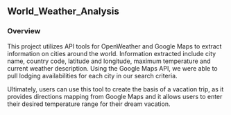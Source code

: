## World_Weather_Analysis

### Overview

This project utilizes API tools for OpenWeather and Google Maps to extract information on cities around the world. Information extracted include city name, country code, latitude and longitude, maximum temperature and current weather description. Using the Google Maps API, we were able to pull lodging availabilities for each city in our search criteria.

Ultimately, users can use this tool to create the basis of a vacation trip, as it provides directions mapping from Google Maps and it allows users to enter their desired temperature range for their dream vacation. 
